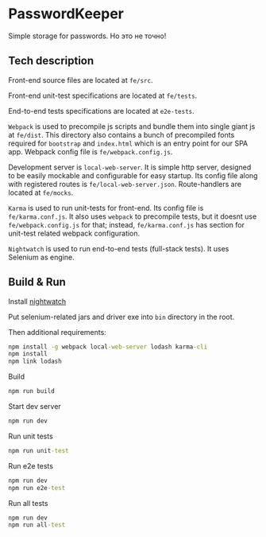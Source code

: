 # PasswordKeeper

Simple storage for passwords. Но это не точно!

## Tech description

Front-end source files are located at `fe/src`.

Front-end unit-test specifications are located at `fe/tests`.

End-to-end tests specifications are located at `e2e-tests`.

`Webpack` is used to precompile js scripts and bundle them into single giant js at `fe/dist`. This directory also contains a bunch of precompiled fonts required for `bootstrap` and `index.html` which is an entry point for our SPA app. Webpack config file is `fe/webpack.config.js`.

Development server is `local-web-server`. It is simple http server, designed to be easily mockable and configurable for easy startup. Its config file along with registered routes is `fe/local-web-server.json`. Route-handlers are located at `fe/mocks`.

`Karma` is used to run unit-tests for front-end. Its config file is `fe/karma.conf.js`. It also uses `webpack` to precompile tests, but it doesnt use `fe/webpack.config.js` for that; instead, `fe/karma.conf.js` has section for unit-test related webpack configuration.

`Nightwatch` is used to run end-to-end tests (full-stack tests). It uses Selenium as engine.

## Build & Run

Install [nightwatch](http://nightwatchjs.org/getingstarted#installation)

Put selenium-related jars and driver exe into `bin` directory in the root.

Then additional requirements:

```bat
npm install -g webpack local-web-server lodash karma-cli
npm install
npm link lodash
```

Build

```bat
npm run build
```

Start dev server

```bat
npm run dev
```

Run unit tests

```bat
npm run unit-test
```

Run e2e tests

```bat
npm run dev
npm run e2e-test
```

Run all tests

```bat
npm run dev
npm run all-test
```